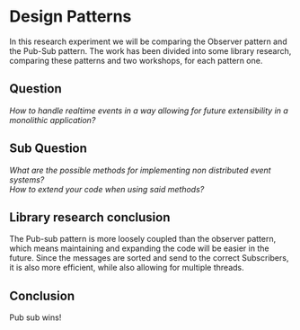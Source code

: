 # Design Patterns

In this research experiment we will be comparing the Observer pattern and the Pub-Sub pattern. The work has been divided into some library research, comparing these patterns and two workshops, for each pattern one. 


## Question

*How to handle realtime events in a way allowing for future extensibility in a monolithic application?*

## Sub Question

*What are the possible methods for implementing non distributed event systems?*  
*How to extend your code when using said methods?*  


## Library research conclusion

The Pub-sub pattern is more loosely coupled than the observer pattern, which means maintaining and expanding the code will be easier in the future. Since the messages are sorted and send to the correct Subscribers, it is also more efficient, while also allowing for multiple threads.


## Conclusion

Pub sub wins!